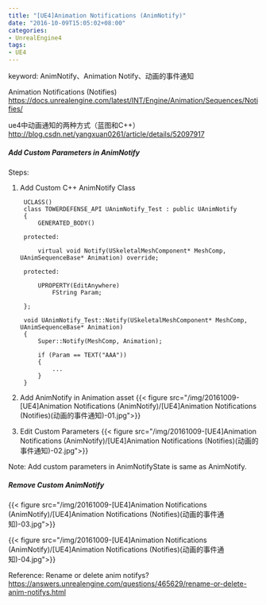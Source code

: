 ```yaml
---
title: "[UE4]Animation Notifications (AnimNotify)"
date: "2016-10-09T15:05:02+08:00"
categories:
- UnrealEngine4
tags:
- UE4
---
```


keyword: AnimNotify、Animation Notify、动画的事件通知

Animation Notifications (Notifies)  
https://docs.unrealengine.com/latest/INT/Engine/Animation/Sequences/Notifies/


ue4中动画通知的两种方式（蓝图和C++）  
http://blog.csdn.net/yangxuan0261/article/details/52097917


##### Add Custom Parameters in AnimNotify

Steps:

1. Add Custom C++ AnimNotify Class 

        UCLASS()
        class TOWERDEFENSE_API UAnimNotify_Test : public UAnimNotify
        {
            GENERATED_BODY()
            
        protected:

            virtual void Notify(USkeletalMeshComponent* MeshComp, UAnimSequenceBase* Animation) override;

        protected:

            UPROPERTY(EditAnywhere)
                FString Param;
            
        };
        
        void UAnimNotify_Test::Notify(USkeletalMeshComponent* MeshComp, UAnimSequenceBase* Animation)
        {
            Super::Notify(MeshComp, Animation);

            if (Param == TEXT("AAA"))
            {
                ...
            }
        }

2. Add AnimNotify in Animation asset
{{< figure src="/img/20161009-[UE4]Animation Notifications (AnimNotify)/[UE4]Animation Notifications (Notifies)(动画的事件通知)-01.jpg">}} 

3. Edit Custom Parameters
{{< figure src="/img/20161009-[UE4]Animation Notifications (AnimNotify)/[UE4]Animation Notifications (Notifies)(动画的事件通知)-02.jpg">}}

Note: Add custom parameters in AnimNotifyState is same as AnimNotify.


##### Remove Custom AnimNotify

{{< figure src="/img/20161009-[UE4]Animation Notifications (AnimNotify)/[UE4]Animation Notifications (Notifies)(动画的事件通知)-03.jpg">}} 

{{< figure src="/img/20161009-[UE4]Animation Notifications (AnimNotify)/[UE4]Animation Notifications (Notifies)(动画的事件通知)-04.jpg">}} 


Reference: Rename or delete anim notifys?  
https://answers.unrealengine.com/questions/465629/rename-or-delete-anim-notifys.html